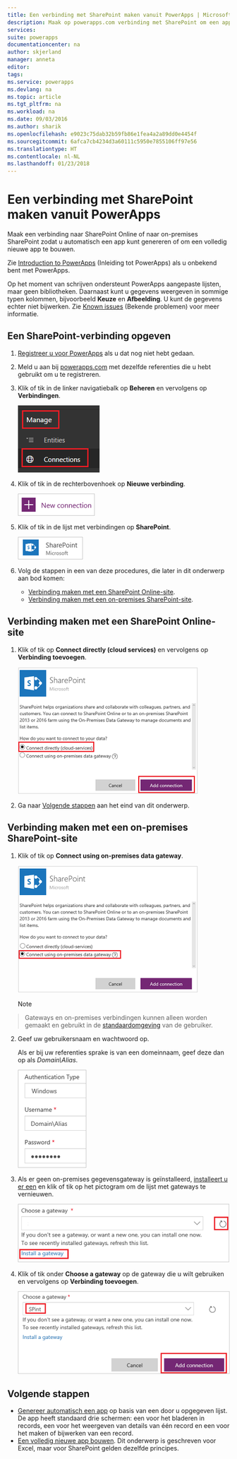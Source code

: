 ```yaml
---
title: Een verbinding met SharePoint maken vanuit PowerApps | Microsoft Docs
description: Maak op powerapps.com verbinding met SharePoint om een app automatisch te kunnen genereren of om een volledig nieuwe app te bouwen.
services: 
suite: powerapps
documentationcenter: na
author: skjerland
manager: anneta
editor: 
tags: 
ms.service: powerapps
ms.devlang: na
ms.topic: article
ms.tgt_pltfrm: na
ms.workload: na
ms.date: 09/03/2016
ms.author: sharik
ms.openlocfilehash: e9023c75dab32b59fb86e1fea4a2a89dd0e4454f
ms.sourcegitcommit: 6afca7cb4234d3a60111c5950e7855106ff97e56
ms.translationtype: HT
ms.contentlocale: nl-NL
ms.lasthandoff: 01/23/2018
---
```

# <a name="create-a-connection-to-sharepoint-from-powerapps"></a>Een verbinding met SharePoint maken vanuit PowerApps
Maak een verbinding naar SharePoint Online of naar on-premises SharePoint zodat u automatisch een app kunt genereren of om een volledig nieuwe app te bouwen.

Zie [Introduction to PowerApps](getting-started.md) (Inleiding tot PowerApps) als u onbekend bent met PowerApps.

Op het moment van schrijven ondersteunt PowerApps aangepaste lijsten, maar geen bibliotheken. Daarnaast kunt u gegevens weergeven in sommige typen kolommen, bijvoorbeeld **Keuze** en **Afbeelding**. U kunt de gegevens echter niet bijwerken. Zie [Known issues](connections/connection-sharepoint-online.md#known-issues) (Bekende problemen) voor meer informatie.

## <a name="specify-a-sharepoint-connection"></a>Een SharePoint-verbinding opgeven
1. [Registreer u voor PowerApps](signup-for-powerapps.md) als u dat nog niet hebt gedaan.

2. Meld u aan bij [powerapps.com](https://web.powerapps.com) met dezelfde referenties die u hebt gebruikt om u te registreren.

3. Klik of tik in de linker navigatiebalk op **Beheren** en vervolgens op **Verbindingen**.

    ![Optie Nieuw in het menu Bestand](./media/connect-to-sharepoint/manage-connections.png)

4. Klik of tik in de rechterbovenhoek op **Nieuwe verbinding**.

    ![Knop Nieuwe verbinding](./media/connect-to-sharepoint/new-connection.png)

5. Klik of tik in de lijst met verbindingen op **SharePoint**.

    ![SharePoint-verbinding toevoegen](./media/connect-to-sharepoint/add-sp-portal.png)

6. Volg de stappen in een van deze procedures, die later in dit onderwerp aan bod komen:

   * [Verbinding maken met een SharePoint Online-site](connect-to-sharepoint.md#connect-to-a-sharepoint-online-site).
   * [Verbinding maken met een on-premises SharePoint-site](connect-to-sharepoint.md#connect-to-an-on-premises-sharepoint-site).

## <a name="connect-to-a-sharepoint-online-site"></a>Verbinding maken met een SharePoint Online-site
1. Klik of tik op **Connect directly (cloud services)** en vervolgens op **Verbinding toevoegen**.

    ![SharePoint Online kiezen](./media/connect-to-sharepoint/choose-online.png)

2. Ga naar [Volgende stappen](connect-to-sharepoint.md#next-steps) aan het eind van dit onderwerp.

## <a name="connect-to-an-on-premises-sharepoint-site"></a>Verbinding maken met een on-premises SharePoint-site
1. Klik of tik op **Connect using on-premises data gateway**.

    ![SharePoint on-premises kiezen](./media/connect-to-sharepoint/choose-onprem.png)

    > [!NOTE]
> Gateways en on-premises verbindingen kunnen alleen worden gemaakt en gebruikt in de [standaardomgeving](working-with-environments.md) van de gebruiker.

2. Geef uw gebruikersnaam en wachtwoord op.

    Als er bij uw referenties sprake is van een domeinnaam, geef deze dan op als *Domain\Alias*.

    ![Uw referenties opgeven](./media/connect-to-sharepoint/specify-credentials.png)

3. Als er geen on-premises gegevensgateway is geïnstalleerd, [installeert u er een](gateway-reference.md) en klik of tik op het pictogram om de lijst met gateways te vernieuwen.

    ![Een gateway installeren](./media/connect-to-sharepoint/install-gateway.png)

4. Klik of tik onder **Choose a gateway** op de gateway die u wilt gebruiken en vervolgens op **Verbinding toevoegen**.

    ![Een gateway kiezen](./media/connect-to-sharepoint/choose-gateway.png)

## <a name="next-steps"></a>Volgende stappen
* [Genereer automatisch een app](app-from-sharepoint.md) op basis van een door u opgegeven lijst. De app heeft standaard drie schermen: een voor het bladeren in records, een voor het weergeven van details van één record en een voor het maken of bijwerken van een record.
* [Een volledig nieuwe app bouwen](get-started-create-from-blank.md). Dit onderwerp is geschreven voor Excel, maar voor SharePoint gelden dezelfde principes.
